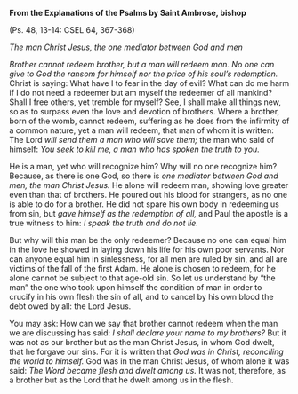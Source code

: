 

**From the Explanations of the Psalms by Saint Ambrose, bishop**

(Ps. 48, 13-14: CSEL 64, 367-368)

_The man Christ Jesus, the one mediator between God and men_

_Brother cannot redeem brother, but a man will redeem man. No one can give to God the ransom for himself nor the price of his soul’s redemption._ Christ is saying: What have I to fear in the day of evil? What can do me harm if I do not need a redeemer but am myself the redeemer of all mankind? Shall I free others, yet tremble for myself? See, I shall make all things new, so as to surpass even the love and devotion of brothers. Where a brother, born of the womb, cannot redeem, suffering as he does from the infirmity of a common nature, yet a man will redeem, that man of whom it is written: The Lord _will send them a man who will save them;_ the man who said of himself: _You seek to kill me, a man who has spoken the truth to you._

He is a man, yet who will recognize him? Why will no one recognize him? Because, as there is one God, so there is _one mediator between God and men, the man Christ Jesus._ He alone will redeem man, showing love greater even than that of brothers. He poured out his blood for strangers, as no one is able to do for a brother. He did not spare his own body in redeeming us from sin, but _gave himself as the redemption of all,_ and Paul the apostle is a true witness to him: _I speak the truth and do not lie._

But why will this man be the only redeemer? Because no one can equal him in the love he showed in laying down his life for his own poor servants. Nor can anyone equal him in sinlessness, for all men are ruled by sin, and all are victims of the fall of the first Adam. He alone is chosen to redeem, for he alone cannot be subject to that age-old sin. So let us understand by “the man” the one who took upon himself the condition of man in order to crucify in his own flesh the sin of all, and to cancel by his own blood the debt owed by all: the Lord Jesus.

You may ask: How can we say that brother cannot redeem when the man we are discussing has said: _I shall declare your name to my brothers?_ But it was not as our brother but as the man Christ Jesus, in whom God dwelt, that he forgave our sins. For it is written that _God was in Christ, reconciling the world to himself._ God was in the man Christ Jesus, of whom alone it was said: _The Word became flesh and dwelt among us._ It was not, therefore, as a brother but as the Lord that he dwelt among us in the flesh.

